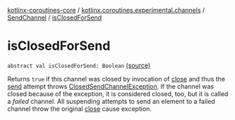 [kotlinx-coroutines-core](../../index.md) / [kotlinx.coroutines.experimental.channels](../index.md) / [SendChannel](index.md) / [isClosedForSend](.)

# isClosedForSend

`abstract val isClosedForSend: Boolean` [(source)](http://github.com/kotlin/kotlinx.coroutines/tree/master/kotlinx-coroutines-core/src/main/kotlin/kotlinx/coroutines/experimental/channels/Channel.kt#L34)

Returns `true` if this channel was closed by invocation of [close](close.md) and thus
the [send](send.md) attempt throws [ClosedSendChannelException](../-closed-send-channel-exception/index.md). If the channel was closed because of the exception, it
is considered closed, too, but it is called a *failed* channel. All suspending attempts to send
an element to a failed channel throw the original [close](close.md) cause exception.

